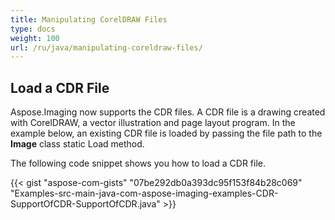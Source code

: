 ```yaml
---
title: Manipulating CorelDRAW Files
type: docs
weight: 100
url: /ru/java/manipulating-coreldraw-files/
---
```


## **Load a CDR File**
Aspose.Imaging now supports the CDR files. A CDR file is a drawing created with CorelDRAW, a vector illustration and page layout program. In the example below, an existing CDR file is loaded by passing the file path to the **Image** class static Load method.

The following code snippet shows you how to load a CDR file.



{{< gist "aspose-com-gists" "07be292db0a393dc95f153f84b28c069" "Examples-src-main-java-com-aspose-imaging-examples-CDR-SupportOfCDR-SupportOfCDR.java" >}}
